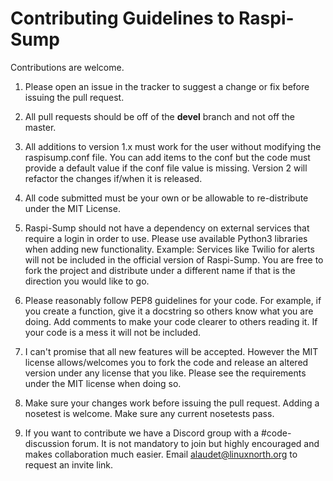 Contributing Guidelines to Raspi-Sump
==================

Contributions are welcome.

1) Please open an issue in the tracker to suggest a change or fix before issuing the pull request.  

2) All pull requests should be off of the __devel__ branch and not off the master.

3) All additions to version 1.x must work for the user without modifying the raspisump.conf file.  You can add items to the conf but the code must provide a default value if the conf file value is missing.  Version 2 will refactor the changes if/when it is released.

4) All code submitted must be your own or be allowable to re-distribute under the MIT License.  

5) Raspi-Sump should not have a dependency on external services that require a login in order to use.  Please use available Python3 libraries when adding new functionality.  Example: Services like Twilio for alerts will not be included in the official version of Raspi-Sump.  You are free to fork the 
project and distribute under a different name if that is the direction you would like to go.

6) Please reasonably follow PEP8 guidelines for your code.  For example, if you create a function, give it a docstring so others know what you are doing.  Add comments to make your code clearer to others reading it. If your code is a mess it will not be included.  

7) I can't promise that all new features will be accepted.  However the MIT license allows/welcomes you to fork the code and release an altered version under any license that you like.  Please see the requirements under the MIT license when doing so.

8) Make sure your changes work before issuing the pull request.  Adding a nosetest is welcome.  Make sure any current nosetests pass.

9) If you want to contribute we have a Discord group with a #code-discussion forum.  It is not mandatory to join but highly encouraged and makes collaboration much easier.  Email alaudet@linuxnorth.org to request an invite link.

